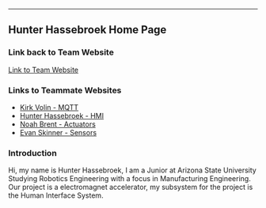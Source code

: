 ----
Hunter Hassebroek Home Page
----
### Link back to Team Website
[Link to Team Website](https://asu-egr314-2025-s-310.github.io/)
### Links to Teammate Websites
- [Kirk Volin - MQTT](https://kirkvolin.github.io/)
- [Hunter Hassebroek - HMI](https://khakisaturday.github.io/)
- [Noah Brent - Actuators](https://nbrentasu.github.io/NBrent/)
- [Evan Skinner - Sensors](https://eeskinn1.github.io/)

### Introduction
Hi, my name is Hunter Hassebroek, I am a Junior at Arizona State University Studying Robotics Engineering with a focus in Manufacturing Engineering. Our project is a electromagnet accelerator, my subsystem for the project is the Human Interface System. 
